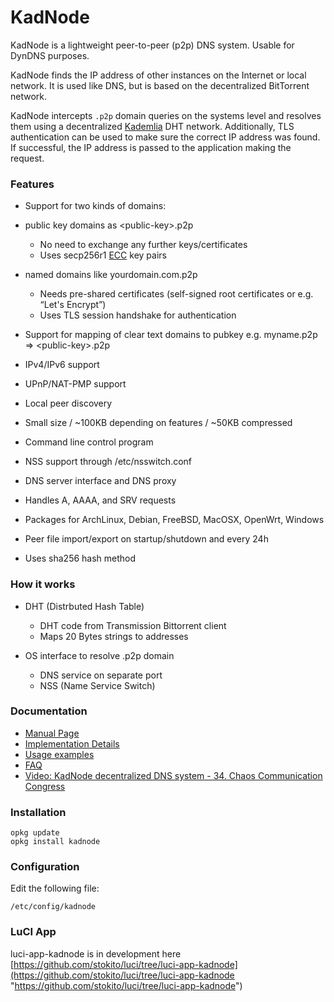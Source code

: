 # KadNode

KadNode is a lightweight peer-to-peer (p2p) DNS system. Usable for DynDNS purposes.

KadNode finds the IP address of other instances on the Internet or local network. It is used like DNS, but is based on the decentralized BitTorrent network.

KadNode intercepts `.p2p` domain queries on the systems level and resolves them using a decentralized [Kademlia](https://en.wikipedia.org/wiki/Kademlia "https://en.wikipedia.org/wiki/Kademlia") DHT network. Additionally, TLS authentication can be used to make sure the correct IP address was found. If successful, the IP address is passed to the application making the request.

### Features

- Support for two kinds of domains:
- public key domains as &lt;public-key&gt;.p2p
  
  - No need to exchange any further keys/certificates
  - Uses secp256r1 [ECC](https://en.wikipedia.org/wiki/Elliptic-curve_cryptography "https://en.wikipedia.org/wiki/Elliptic-curve_cryptography") key pairs
- named domains like yourdomain.com.p2p
  
  - Needs pre-shared certificates (self-signed root certificates or e.g. “Let's Encrypt”)
  - Uses TLS session handshake for authentication
- Support for mapping of clear text domains to pubkey e.g. myname.p2p ⇒ &lt;public-key&gt;.p2p
- IPv4/IPv6 support
- UPnP/NAT-PMP support
- Local peer discovery
- Small size / ~100KB depending on features / ~50KB compressed
- Command line control program
- NSS support through /etc/nsswitch.conf
- DNS server interface and DNS proxy
- Handles A, AAAA, and SRV requests
- Packages for ArchLinux, Debian, FreeBSD, MacOSX, OpenWrt, Windows
- Peer file import/export on startup/shutdown and every 24h
- Uses sha256 hash method

### How it works

- DHT (Distrbuted Hash Table)
  
  - DHT code from Transmission Bittorrent client
  - Maps 20 Bytes strings to addresses
- OS interface to resolve .p2p domain
  
  - DNS service on separate port
  - NSS (Name Service Switch)

### Documentation

- [Manual Page](https://github.com/mwarning/KadNode/blob/master/misc/manpage.md "https://github.com/mwarning/KadNode/blob/master/misc/manpage.md")
- [Implementation Details](https://github.com/mwarning/KadNode/blob/master/misc/implementation.md "https://github.com/mwarning/KadNode/blob/master/misc/implementation.md")
- [Usage examples](https://github.com/mwarning/KadNode/blob/master/misc/examples.md "https://github.com/mwarning/KadNode/blob/master/misc/examples.md")
- [FAQ](https://github.com/mwarning/KadNode/blob/master/misc/faq.md "https://github.com/mwarning/KadNode/blob/master/misc/faq.md")
- [Video: KadNode decentralized DNS system - 34. Chaos Communication Congress](https://www.youtube.com/watch?v=DFFNEoEYItE "https://www.youtube.com/watch?v=DFFNEoEYItE")

### Installation

```
opkg update
opkg install kadnode
```

### Configuration

Edit the following file:

```
/etc/config/kadnode
```

### LuCI App

luci-app-kadnode is in development here [https://github.com/stokito/luci/tree/luci-app-kadnode](https://github.com/stokito/luci/tree/luci-app-kadnode "https://github.com/stokito/luci/tree/luci-app-kadnode")
